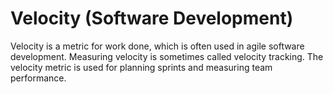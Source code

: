 # Velocity (Software Development)

Velocity is a metric for work done, which is often used in agile software development. Measuring velocity is sometimes called velocity tracking. The velocity metric is used for planning sprints and measuring team performance.
